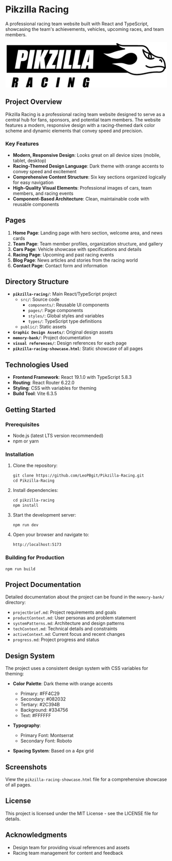 # Pikzilla Racing

A professional racing team website built with React and TypeScript, showcasing the team's achievements, vehicles, upcoming races, and team members.

![Pikzilla Racing Logo](Graphic%20Design%20Assets/Logo/Pikzilla%20Logo.svg)

## Project Overview

Pikzilla Racing is a professional racing team website designed to serve as a central hub for fans, sponsors, and potential team members. The website features a modern, responsive design with a racing-themed dark color scheme and dynamic elements that convey speed and precision.

### Key Features

- **Modern, Responsive Design**: Looks great on all device sizes (mobile, tablet, desktop)
- **Racing-Themed Design Language**: Dark theme with orange accents to convey speed and excitement
- **Comprehensive Content Structure**: Six key sections organized logically for easy navigation
- **High-Quality Visual Elements**: Professional images of cars, team members, and racing events
- **Component-Based Architecture**: Clean, maintainable code with reusable components

## Pages

1. **Home Page**: Landing page with hero section, welcome area, and news cards
2. **Team Page**: Team member profiles, organization structure, and gallery
3. **Cars Page**: Vehicle showcase with specifications and details
4. **Racing Page**: Upcoming and past racing events
5. **Blog Page**: News articles and stories from the racing world
6. **Contact Page**: Contact form and information

## Directory Structure

- **`pikzilla-racing/`**: Main React/TypeScript project
  - `src/`: Source code
    - `components/`: Reusable UI components
    - `pages/`: Page components
    - `styles/`: Global styles and variables
    - `types/`: TypeScript type definitions
  - `public/`: Static assets
- **`Graphic Design Assets/`**: Original design assets
- **`memory-bank/`**: Project documentation
- **`visual references/`**: Design references for each page
- **`pikzilla-racing-showcase.html`**: Static showcase of all pages

## Technologies Used

- **Frontend Framework**: React 19.1.0 with TypeScript 5.8.3
- **Routing**: React Router 6.22.0
- **Styling**: CSS with variables for theming
- **Build Tool**: Vite 6.3.5

## Getting Started

### Prerequisites

- Node.js (latest LTS version recommended)
- npm or yarn

### Installation

1. Clone the repository:
   ```
   git clone https://github.com/LeoPBgit/Pikzilla-Racing.git
   cd Pikzilla-Racing
   ```

2. Install dependencies:
   ```
   cd pikzilla-racing
   npm install
   ```

3. Start the development server:
   ```
   npm run dev
   ```

4. Open your browser and navigate to:
   ```
   http://localhost:5173
   ```

### Building for Production

```
npm run build
```

## Project Documentation

Detailed documentation about the project can be found in the `memory-bank/` directory:

- `projectbrief.md`: Project requirements and goals
- `productContext.md`: User personas and problem statement
- `systemPatterns.md`: Architecture and design patterns
- `techContext.md`: Technical details and constraints
- `activeContext.md`: Current focus and recent changes
- `progress.md`: Project progress and status

## Design System

The project uses a consistent design system with CSS variables for theming:

- **Color Palette**: Dark theme with orange accents
  - Primary: #FF4C29
  - Secondary: #082032
  - Tertiary: #2C394B
  - Background: #334756
  - Text: #FFFFFF

- **Typography**:
  - Primary Font: Montserrat
  - Secondary Font: Roboto

- **Spacing System**: Based on a 4px grid

## Screenshots

View the `pikzilla-racing-showcase.html` file for a comprehensive showcase of all pages.

## License

This project is licensed under the MIT License - see the LICENSE file for details.

## Acknowledgments

- Design team for providing visual references and assets
- Racing team management for content and feedback
